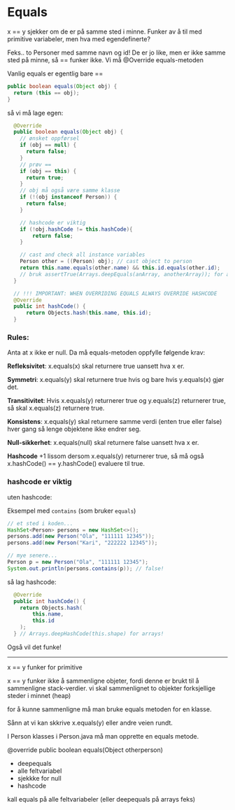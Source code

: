 # Equals

x == y sjekker om de er på samme sted i minne. Funker av å til med primitive variabeler, men hva med egendefinerte?

Feks.. to Personer med samme navn og id! De er jo like, men er ikke samme sted på minne, så == funker ikke. Vi må @Override equals-metoden

Vanlig equals er egentlig bare == 

```java
public boolean equals(Object obj) {
  return (this == obj);
}
```

så vi må lage egen:

```java
  @Override
  public boolean equals(Object obj) {
    // ønsket oppførsel
    if (obj == null) {
      return false;
    }
    // prøv == 
    if (obj == this) {
      return true;
    }
    // obj må også være samme klasse
    if (!(obj instanceof Person)) {
      return false;
    }

    // hashcode er viktig
    if (!obj.hashCode != this.hashCode){
        return false;
    }

    // cast and check all instance variables 
    Person other = ((Person) obj); // cast object to person
    return this.name.equals(other.name) && this.id.equals(other.id);
    // bruk assertTrue(Arrays.deepEquals(anArray, anotherArray)); for arrays
  }

  // !!! IMPORTANT: WHEN OVERRIDING EQUALS ALWAYS OVERRIDE HASHCODE
  @Override
  public int hashCode() {
      return Objects.hash(this.name, this.id);
  }
```

### Rules:

Anta at x ikke er null. Da må equals-metoden oppfylle følgende krav:

**Refleksivitet**: x.equals(x) skal returnere true uansett hva x er.

**Symmetri**: x.equals(y) skal returnere true hvis og bare hvis y.equals(x) gjør det.

**Transitivitet**: Hvis x.equals(y) returnerer true og y.equals(z) returnerer true, så skal x.equals(z) returnere true.

**Konsistens**: x.equals(y) skal returnere samme verdi (enten true eller false) hver gang så lenge objektene ikke endrer seg.

**Null-sikkerhet**: x.equals(null) skal returnere false uansett hva x er.

**Hashcode** +1 lissom
dersom x.equals(y) returnerer true, så må også x.hashCode() == y.hashCode() evaluere til true.

### hashcode er viktig

uten hashcode:

Eksempel med `contains` (som bruker `equals`)

```java
// et sted i koden...
HashSet<Person> persons = new HashSet<>();
persons.add(new Person("Ola", "111111 12345"));
persons.add(new Person("Kari", "222222 12345"));

// mye senere...
Person p = new Person("Ola", "111111 12345");
System.out.println(persons.contains(p)); // false!
```

så lag hashcode:

```java
  @Override
  public int hashCode() {
    return Objects.hash(
        this.name,
        this.id
    );
  } // Arrays.deepHashCode(this.shape) for arrays!
```

Også vil det funke!

---------

x == y funker for primitive

x == y funker ikke å sammenligne objeter, fordi denne er brukt til å sammenligne stack-verdier. vi skal sammenlignet to objekter forksjellige steder i minnet (heap)

for å kunne sammenligne må man bruke equals metoden for en klasse.

Sånn at vi kan skkrive x.equals(y) eller andre veien rundt.

I Person klasses i Person.java må man opprette en equals metode.

@override
public boolean equals(Object otherperson)
- deepequals
- alle feltvariabel
- sjekkke for null
- hashcode

kall equals på alle feltvariabeler (eller deepequals på arrays feks)